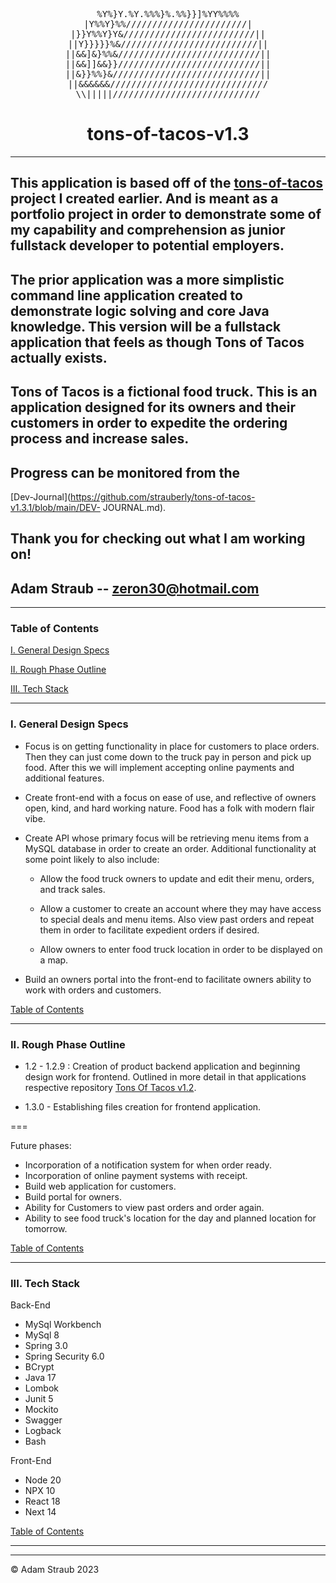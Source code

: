 <div align="center">
<p text-align = "center">
<pre>
%Y%}Y.%Y.%%%}%.%%}}]%YY%%%%
|Y%%Y}%%///////////////////////|
  |}}Y%%Y}Y&/////////////////////////||  
||Y}}}}}%&//////////////////////////||
||&&]&}%%&///////////////////////////||
||&&]]&&}}///////////////////////////||
||&}}%%}&////////////////////////////||
||&&&&&&//////////////////////////////
\\|||||////////////////////////////
</pre>
</p>

# tons-of-tacos-v1.3

</div>

---

## This application is based off of the [tons-of-tacos](https://github.com/strauberly/tons-of-tacos) project I created earlier. And is meant as a portfolio project in order to demonstrate some of my capability and comprehension as junior fullstack developer to potential employers.

## The prior application was a more simplistic command line application created to demonstrate logic solving and core Java knowledge. This version will be a fullstack application that feels as though Tons of Tacos actually exists.

## Tons of Tacos is a fictional food truck. This is an application designed for its owners and their customers in order to expedite the ordering process and increase sales.

## Progress can be monitored from the 
[Dev-Journal](https://github.com/strauberly/tons-of-tacos-v1.3.1/blob/main/DEV-
JOURNAL.md).

## Thank you for checking out what I am working on!

## Adam Straub -- zeron30@hotmail.com

---

### Table of Contents

[I. General Design Specs](#i-general-design-specs)

[II. Rough Phase Outline](#ii-rough-phase-outline)

[III. Tech Stack](#iii-tech-stack)

---

### I. General Design Specs

- Focus is on getting functionality in place for customers to place orders. Then
  they can just come down to the truck pay in person and pick up food. After this
  we will implement accepting online payments and additional features.

- Create front-end with a focus on ease of use, and reflective of owners open,
  kind, and hard working nature. Food has a folk with modern flair vibe.

- Create API whose primary focus will be retrieving menu items from a MySQL
  database in order to create an order.
  Additional functionality at some point likely to also include:

  - Allow the food truck owners to update and edit their menu, orders, and track
    sales.

  - Allow a customer to create an account where they may have access to special
    deals and menu items. Also view past orders and repeat them in order to
    facilitate expedient orders if desired.

  - Allow owners to enter food truck location in order to be displayed on a map.

- Build an owners portal into the front-end to facilitate owners ability to work
  with orders and customers.

[Table of Contents](#table-of-contents)

---

### II. Rough Phase Outline

- 1.2 - 1.2.9 : Creation of product backend application and beginning design work for frontend. Outlined in more detail in that applications respective repository [Tons Of Tacos v1.2](https://github.com/strauberly/tons-of-tacos-v1.2).

- 1.3.0 - Establishing files creation for frontend application.

===

Future phases:

- Incorporation of a notification system for when order ready.
- Incorporation of online payment systems with receipt.
- Build web application for customers.
- Build portal for owners.
- Ability for Customers to view past orders and order again.
- Ability to see food truck's location for the day and planned location for
  tomorrow.

[Table of Contents](#table-of-contents)

---

### III. Tech Stack

Back-End

- MySql Workbench
- MySql 8
- Spring 3.0
- Spring Security 6.0
- BCrypt
- Java 17
- Lombok
- Junit 5
- Mockito
- Swagger
- Logback
- Bash

Front-End

- Node 20
- NPX 10
- React 18
- Next 14

[Table of Contents](#table-of-contents)

---

---

© Adam Straub 2023
